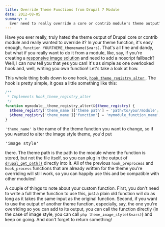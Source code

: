 ```yaml
---
title: Override Theme Functions from Drupal 7 Module
date: 2012-08-05
summary: >
  Ever need to really override a core or contrib module's theme output? You won't believe what you can do with this one weird hook!
---
```


Have you ever really, truly hated the theme output of Drupal core or contrib module and really wanted to override it? In your theme function, it's easy enough, `function YOURTHEME_themename($vars)`. That's all fine and dandy, but what if you really want to do it from a module, like, say, if you're creating a [responsive image solution](http://drupal.org/project/borealis) and need to add a noscript fallback? Well, I can now tell you that yes you can! It's as simple as one overlooked hook and, well, writing you own function! Let's take a look at how.

This whole thing boils down to one hook, [`hook_theme_registry_alter`
](http://api.drupal.org/api/drupal/modules%21system%21system.api.php/function/hook_theme_registry_alter/7). The hook is pretty simple, it goes a little something like this:

```php
/**
 * Implements hook_theme_registry_alter
 */
function mymodule__theme_registry_alter(&$theme_registry) {
  $theme_registry['theme_name']['theme path'] = 'path/to/your/module';
  $theme_registry['theme_name']['function'] = 'mymodule_function_name';
}
```

`'theme_name'` is the name of the theme function you want to change, so if you wanted to alter the image style theme, you'd put <pre>'image_style'</pre> there. The theme path is the path to the module where the function is stored, but not the file itself, so you can plug in the output of [`drupal_get_path()`](http://api.drupal.org/api/drupal/includes%21common.inc/function/drupal_get_path/7) directly into it. All of the previous `hook_preprocess` and `hook_process` functions that are already written for the theme you're overriding will still work, so you can happily use this and be compatible with other modules!

A couple of things to note about your custom function. First, you don't need to write a full theme function to use this, just a plain old function will do as long as it takes the same input as the original function. Second, if you want to use the output of another theme function, especially, say, the one you're overriding so you can add to its output, you can call the function directly (in the case of image style, you can call `php theme_image_style($vars)`) and keep on going. And don't forget to return something!
